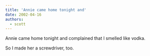 ```yaml
---
title: 'Annie came home tonight and'
date: 2002-04-16
authors:
  - scott
---
```


Annie came home tonight and complained that I smelled like vodka.

So I made her a screwdriver, too.
